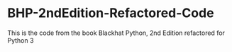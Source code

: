 # BHP-2ndEdition-Refactored-Code
This is the code from the book Blackhat Python, 2nd Edition refactored for Python 3
